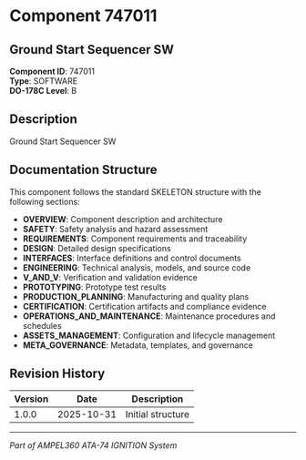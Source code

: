 # Component 747011

## Ground Start Sequencer SW

**Component ID**: 747011  
**Type**: SOFTWARE  
**DO-178C Level**: B

## Description

Ground Start Sequencer SW

## Documentation Structure

This component follows the standard SKELETON structure with the following sections:

- **OVERVIEW**: Component description and architecture
- **SAFETY**: Safety analysis and hazard assessment
- **REQUIREMENTS**: Component requirements and traceability
- **DESIGN**: Detailed design specifications
- **INTERFACES**: Interface definitions and control documents
- **ENGINEERING**: Technical analysis, models, and source code
- **V_AND_V**: Verification and validation evidence
- **PROTOTYPING**: Prototype test results
- **PRODUCTION_PLANNING**: Manufacturing and quality plans
- **CERTIFICATION**: Certification artifacts and compliance evidence
- **OPERATIONS_AND_MAINTENANCE**: Maintenance procedures and schedules
- **ASSETS_MANAGEMENT**: Configuration and lifecycle management
- **META_GOVERNANCE**: Metadata, templates, and governance

## Revision History

| Version | Date | Description |
|---------|------|-------------|
| 1.0.0 | 2025-10-31 | Initial structure |

---

*Part of AMPEL360 ATA-74 IGNITION System*
